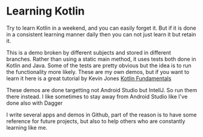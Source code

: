 # Learning Kotlin

Try to learn Kotlin in a weekend, and you can easily forget it. But if it is done in a consistent learning manner daily then you can not just learn it but retain it.

This is a demo broken by different subjects and stored in different branches. Rather than using a static main method, it uses tests both done in Kotlin and Java. Some of the tests are pretty obvious but the idea is to run the functionality more likely. These are my own demos, but if you want to learn it here is a great tutorial by Kevin Jones [Kotlin Fundamentals](https://app.pluralsight.com/library/courses/kotlin-fundamentals/table-of-contents)

These demos are done targetting not Android Studio but IntellJ. So run them there instead. I like sometimes to stay away from Android Studio like I've done also with Dagger

I write several apps and demos in Github, part of the reason is to have some reference for future projects, but also to help others who are constantly learning like me.
